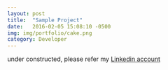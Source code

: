 ```yaml
---
layout: post
title:  "Sample Project"
date:   2016-02-05 15:08:10 -0500
img: img/portfolio/cake.png
category: Developer
---
```


under constructed, please refer my [Linkedin account](https://www.linkedin.com/in/xinerd)
